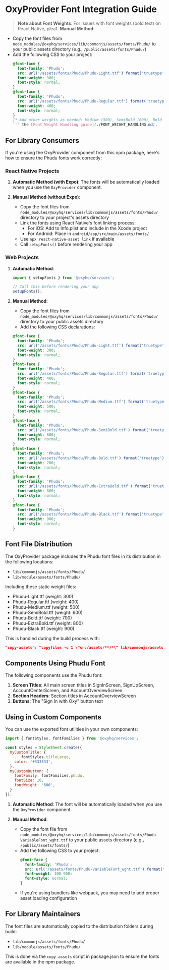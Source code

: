 # OxyProvider Font Integration Guide

> **Note about Font Weights**: For issues with font weights (bold text) on React Native, plea1. **Manual Method**:
   - Copy the font files from `node_modules/@oxyhq/services/lib/commonjs/assets/fonts/Phudu/` to your public assets directory (e.g., `/public/assets/fonts/Phudu/`)
   - Add the following CSS to your project:
     ```css
     @font-face {
       font-family: 'Phudu';
       src: url('/assets/fonts/Phudu/Phudu-Light.ttf') format('truetype');
       font-weight: 300;
       font-style: normal;
     }
     @font-face {
       font-family: 'Phudu';
       src: url('/assets/fonts/Phudu/Phudu-Regular.ttf') format('truetype');
       font-weight: 400;
       font-style: normal;
     }
     /* Add other weights as needed: Medium (500), SemiBold (600), Bold (700), etc. */
     ``` the [Font Weight Handling guide](./FONT_WEIGHT_HANDLING.md).

## For Library Consumers

If you're using the OxyProvider component from this npm package, here's how to ensure the Phudu fonts work correctly:

### React Native Projects

1. **Automatic Method (with Expo)**:
   The fonts will be automatically loaded when you use the `OxyProvider` component.

2. **Manual Method (without Expo)**:
   - Copy the font files from `node_modules/@oxyhq/services/lib/commonjs/assets/fonts/Phudu/` directory to your project's assets directory
   - Link the fonts using React Native's font linking process:
     - For iOS: Add to Info.plist and include in the Xcode project
     - For Android: Place in `android/app/src/main/assets/fonts/`
   - Use `npx react-native-asset link` if available
   - Call `setupFonts()` before rendering your app

### Web Projects

1. **Automatic Method**:
   ```javascript
   import { setupFonts } from '@oxyhq/services';
   
   // Call this before rendering your app
   setupFonts();
   ```

2. **Manual Method**:
   - Copy the font files from `node_modules/@oxyhq/services/lib/commonjs/assets/fonts/Phudu/` directory to your public assets directory
   - Add the following CSS declarations:
   ```css
   @font-face {
     font-family: 'Phudu';
     src: url('/assets/fonts/Phudu/Phudu-Light.ttf') format('truetype');
     font-weight: 300;
     font-style: normal;
   }
   @font-face {
     font-family: 'Phudu';
     src: url('/assets/fonts/Phudu/Phudu-Regular.ttf') format('truetype');
     font-weight: 400;
     font-style: normal;
   }
   @font-face {
     font-family: 'Phudu';
     src: url('/assets/fonts/Phudu/Phudu-Medium.ttf') format('truetype');
     font-weight: 500;
     font-style: normal;
   }
   @font-face {
     font-family: 'Phudu';
     src: url('/assets/fonts/Phudu/Phudu-SemiBold.ttf') format('truetype');
     font-weight: 600;
     font-style: normal;
   }
   @font-face {
     font-family: 'Phudu';
     src: url('/assets/fonts/Phudu/Phudu-Bold.ttf') format('truetype');
     font-weight: 700;
     font-style: normal;
   }
   @font-face {
     font-family: 'Phudu';
     src: url('/assets/fonts/Phudu/Phudu-ExtraBold.ttf') format('truetype');
     font-weight: 800;
     font-style: normal;
   }
   @font-face {
     font-family: 'Phudu';
     src: url('/assets/fonts/Phudu/Phudu-Black.ttf') format('truetype');
     font-weight: 900;
     font-style: normal;
   }
   ```

## Font File Distribution

The OxyProvider package includes the Phudu font files in its distribution in the following locations:

- `lib/commonjs/assets/fonts/Phudu/`
- `lib/module/assets/fonts/Phudu/`

Including these static weight files:
- Phudu-Light.ttf (weight: 300)
- Phudu-Regular.ttf (weight: 400)
- Phudu-Medium.ttf (weight: 500)
- Phudu-SemiBold.ttf (weight: 600)
- Phudu-Bold.ttf (weight: 700)
- Phudu-ExtraBold.ttf (weight: 800)
- Phudu-Black.ttf (weight: 900)

This is handled during the build process with:
```json
"copy-assets": "copyfiles -u 1 \"src/assets/**/*\" lib/commonjs/assets && copyfiles -u 1 \"src/assets/**/*\" lib/module/assets"
```

## Components Using Phudu Font

The following components use the Phudu font:

1. **Screen Titles**: All main screen titles in SignInScreen, SignUpScreen, AccountCenterScreen, and AccountOverviewScreen
2. **Section Headers**: Section titles in AccountOverviewScreen
3. **Buttons**: The "Sign In with Oxy" button text

## Using in Custom Components

You can use the exported font utilities in your own components:

```javascript
import { fontStyles, fontFamilies } from '@oxyhq/services';

const styles = StyleSheet.create({
  myCustomTitle: {
    ...fontStyles.titleLarge,
    color: '#333333',
  },
  myCustomButton: {
    fontFamily: fontFamilies.phudu,
    fontSize: 18,
    fontWeight: '600',
  }
});
```

1. **Automatic Method**:
   The font will be automatically loaded when you use the `OxyProvider` component.

2. **Manual Method**:
   - Copy the font file from `node_modules/@oxyhq/services/lib/commonjs/assets/fonts/Phudu-VariableFont_wght.ttf` to your public assets directory (e.g., `/public/assets/fonts/`)
   - Add the following CSS to your project:
     ```css
     @font-face {
       font-family: 'Phudu';
       src: url('/assets/fonts/Phudu-VariableFont_wght.ttf') format('truetype');
       font-weight: 100 900;
       font-style: normal;
     }
     ```
   - If you're using bundlers like webpack, you may need to add proper asset loading configuration

## For Library Maintainers

The font files are automatically copied to the distribution folders during build:

- `lib/commonjs/assets/fonts/Phudu/`
- `lib/module/assets/fonts/Phudu/`

This is done via the `copy-assets` script in package.json to ensure the fonts are available in the npm package.
